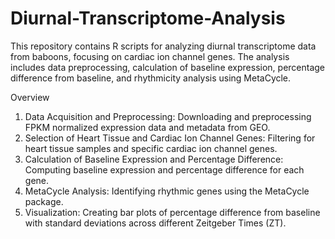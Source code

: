 # Diurnal-Transcriptome-Analysis

This repository contains R scripts for analyzing diurnal transcriptome data from baboons, focusing on cardiac ion channel genes. The analysis includes data preprocessing, calculation of baseline expression, percentage difference from baseline, and rhythmicity analysis using MetaCycle.

Overview

1. Data Acquisition and Preprocessing: Downloading and preprocessing FPKM normalized expression 
   data and metadata from GEO.
2. Selection of Heart Tissue and Cardiac Ion Channel Genes: Filtering for heart tissue samples and 
   specific cardiac ion channel genes.
3. Calculation of Baseline Expression and Percentage Difference: Computing baseline expression and 
   percentage difference for each gene.
4. MetaCycle Analysis: Identifying rhythmic genes using the MetaCycle package.
5. Visualization: Creating bar plots of percentage difference from baseline with standard 
   deviations across different Zeitgeber Times (ZT).
